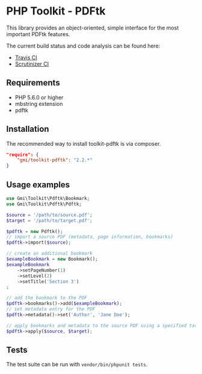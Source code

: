 PHP Toolkit - PDFtk
===================

This library provides an object-oriented, simple interface for the most important PDFtk features.

The current build status and code analysis can be found here:
  * [Travis CI](https://travis-ci.org/gmitirol/toolkit-pdftk)
  * [Scrutinizer CI](https://scrutinizer-ci.com/g/gmitirol/toolkit-pdftk/)

Requirements
------------
* PHP 5.6.0 or higher
* mbstring extension
* pdftk

Installation
------------
The recommended way to install toolkit-pdftk is via composer.
```json
"require": {
    "gmi/toolkit-pdftk": "2.2.*"
}
```

Usage examples
--------------
```php
use Gmi\Toolkit\Pdftk\Bookmark;
use Gmi\Toolkit\Pdftk\Pdftk;

$source = '/path/to/source.pdf';
$target = '/path/to/target.pdf';

$pdftk = new Pdftk();
// import a source PDF (metadata, page information, bookmarks)
$pdftk->import($source);

// create an additional bookmark
$exampleBookmark = new Bookmark();
$exampleBookmark
    ->setPageNumber(1)
    ->setLevel(2)
    ->setTitle('Section 3')
;

// add the bookmark to the PDF
$pdftk->bookmarks()->add($exampleBookmark);
// set metadata entry for the PDF
$pdftk->metadata()->set('Author', 'Jane Doe');

// apply bookmarks and metadata to the source PDF using a specified target PDF
$pdftk->apply($source, $target);
```

Tests
-----
The test suite can be run with `vendor/bin/phpunit tests`.
